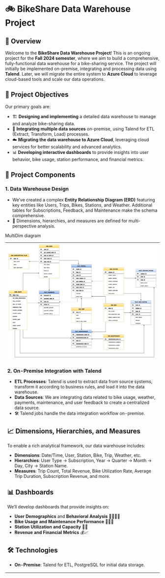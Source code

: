 # 🚲 BikeShare Data Warehouse Project

## 📖 Overview
Welcome to the **BikeShare Data Warehouse Project**! This is an ongoing project for the **Fall 2024 semester**, where we aim to build a comprehensive, fully-functional data warehouse for a bike-sharing service. The project will initially be implemented on-premise, integrating and processing data using **Talend**. Later, we will migrate the entire system to **Azure Cloud** to leverage cloud-based tools and scale our data operations.

## 🎯 Project Objectives
Our primary goals are:
- 🏗️ **Designing and implementing** a detailed data warehouse to manage and analyze bike-sharing data.
- 🔄 **Integrating multiple data sources** on-premise, using Talend for ETL (Extract, Transform, Load) processes.
- ☁️ **Migrating the data warehouse to Azure Cloud**, leveraging cloud services for better scalability and advanced analytics.
- 📊 **Developing interactive dashboards** to provide insights into user behavior, bike usage, station performance, and financial metrics.

## 🧩 Project Components
### 1. **Data Warehouse Design**
   - We’ve created a complex **Entity Relationship Diagram (ERD)** featuring key entities like Users, Trips, Bikes, Stations, and Weather. Additional tables for Subscriptions, Feedback, and Maintenance make the schema comprehensive.
   - 📐 Dimensions, hierarchies, and measures are defined for multi-perspective analysis.

MultiDim diagram
<table><tr><td><img src="https://github.com/layashreeadepu/BikeFlow-Analytics/blob/c67daadcb96a834c2594a33eafd7b802333c268d/bike_share_final_model.jpg">

### 2. **On-Premise Integration with Talend**
   - **ETL Processes**: Talend is used to extract data from source systems, transform it according to business rules, and load it into the data warehouse.
   - **Data Sources**: We are integrating data related to bike usage, weather, payments, maintenance, and user feedback to create a centralized data source.
   - 🛠️ Talend jobs handle the data integration workflow on-premise.

## 📈 Dimensions, Hierarchies, and Measures
To enable a rich analytical framework, our data warehouse includes:
- **Dimensions**: Date/Time, User, Station, Bike, Trip, Weather, etc.
- **Hierarchies**: User Type → Subscription, Year → Quarter → Month → Day, City → Station Name.
- **Measures**: Trip Count, Total Revenue, Bike Utilization Rate, Average Trip Duration, Subscription Revenue, and more.

## 📊 Dashboards
We’ll develop dashboards that provide insights on:
- **User Demographics** and **Behavioral Analysis** 🧍‍♀️🧍‍♂️
- **Bike Usage and Maintenance Performance** 🚴‍♂️🔧
- **Station Utilization and Capacity** 🚏📍
- **Revenue and Financial Metrics** 💰📈

## 🛠️ Technologies
- **On-Premise**: Talend for ETL, PostgreSQL for initial data storage.
